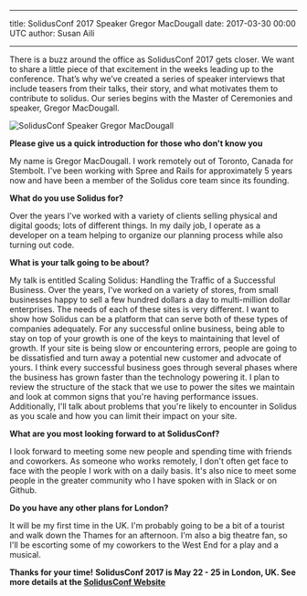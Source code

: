 

 
---
title: SolidusConf 2017 Speaker Gregor MacDougall
date: 2017-03-30 00:00 UTC
author: Susan Aili 
___

There is a buzz around the office as SolidusConf 2017 gets closer. We want to share a little piece of that excitement in the weeks leading up to the conference. That’s why we’ve created a series of speaker interviews that include teasers from their talks, their story, and what motivates them to contribute to solidus. Our series begins with the Master of Ceremonies and speaker, Gregor MacDougall. 

![SolidusConf Speaker Gregor MacDougall](gregor-macdougall-2017.jpg)

**Please give us a quick introduction for those who don't know you**

My name is Gregor MacDougall. I work remotely out of Toronto, Canada for Stembolt. I've been working with Spree and Rails for approximately 5 years now and have been a member of the Solidus core team since its founding.

**What do you use Solidus for?**

Over the years I've worked with a variety of clients selling physical and digital goods; lots of different things. In my daily job, I operate as a developer on a team helping to organize our planning process while also turning out code.

**What is your talk going to be about?**

My talk is entitled Scaling Solidus: Handling the Traffic of a Successful Business. Over the years, I've worked on a variety of stores, from small businesses happy to sell a few hundred dollars a day to multi-million dollar enterprises. The needs of each of these sites is very different. I want to show how Solidus can be a platform that can serve both of these types of companies adequately.
For any successful online business, being able to stay on top of your growth is one of the keys to maintaining that level of growth. If your site is being slow or encountering errors, people are going to be dissatisfied and turn away a potential new customer and advocate of yours.
I think every successful business goes through several phases where the business has grown faster than the technology powering it. I plan to review the structure of the stack that we use to power the sites we maintain and look at common signs that you're having performance issues. Additionally, I'll talk about problems that you're likely to encounter in Solidus as you scale and how you can limit their impact on your site.

**What are you most looking forward to at SolidusConf?**

I look forward to meeting some new people and spending time with friends and coworkers. As someone who works remotely, I don't often get face to face with the people I work with on a daily basis. It's also nice to meet some people in the greater community who I have spoken with in Slack or on Github.

**Do you have any other plans for London?**

It will be my first time in the UK. I'm probably going to be a bit of a tourist and walk down the Thames for an afternoon. I'm also a big theatre fan, so I'll be escorting some of my coworkers to the West End for a play and a musical.

**Thanks for your time!**
**SolidusConf 2017 is May 22 - 25 in London, UK. See more details at the [SolidusConf Website](http://conf2017.solidus.io/)**

